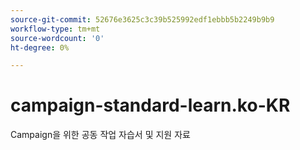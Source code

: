 ```yaml
---
source-git-commit: 52676e3625c3c39b525992edf1ebbb5b2249b9b9
workflow-type: tm+mt
source-wordcount: '0'
ht-degree: 0%

---
```

# campaign-standard-learn.ko-KR

Campaign을 위한 공동 작업 자습서 및 지원 자료
